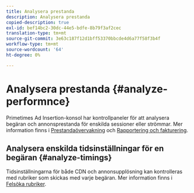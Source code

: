 ```yaml
---
title: Analysera prestanda
description: Analysera prestanda
copied-description: true
exl-id: bef14bc2-30dc-44e5-bdfe-8b79f3af2cec
translation-type: tm+mt
source-git-commit: 3e63c187f12d1bff53370bbcde4d6a77f58f3b4f
workflow-type: tm+mt
source-wordcount: '64'
ht-degree: 0%

---
```


# Analysera prestanda {#analyze-performnce}

Primetimes Ad Insertion-konsol har kontrollpaneler för att analysera begäran och annonsprestanda för enskilda sessioner eller strömmar. Mer information finns i [Prestandaövervakning](/help/primetime-ad-insertion/performance-monitoring-debugging-reporting/performance-monitoring.md) och [Rapportering och fakturering](/help/primetime-ad-insertion/performance-monitoring-debugging-reporting/reporting-and-billing.md).

## Analysera enskilda tidsinställningar för en begäran {#analyze-timings}

Tidsinställningarna för både CDN och annonsupplösning kan kontrolleras med rubriker som skickas med varje begäran.  Mer information finns i [Felsöka rubriker](/help/primetime-ad-insertion/performance-monitoring-debugging-reporting/debugging-headers.md).
